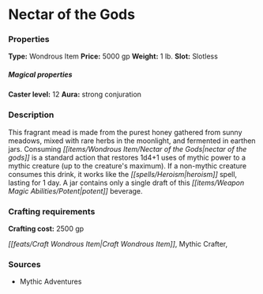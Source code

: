 ﻿---
Title: "Nectar of the Gods"
Type: "Wondrous Item"
Price: "5000 gp"
Weight: "1 lb."
Slot: "Slotless"
Caster level: "12"
Aura: "strong conjuration"
Description: |
  "This fragrant mead is made from the purest honey gathered from sunny meadows, mixed with rare herbs in the moonlight, and fermented in earthen jars. Consuming _nectar of the gods_ is a standard action that restores 1d4+1 uses of mythic power to a mythic creature (up to the creature's maximum). If a non-mythic creature consumes this drink, it works like the _heroism_ spell, lasting for 1 day. A jar contains only a single draft of this potent beverage."
Crafting cost: "2500 gp"
Sources: "['Mythic Adventures']"
---

# Nectar of the Gods

### Properties

**Type:** Wondrous Item **Price:** 5000 gp **Weight:** 1 lb. **Slot:** Slotless

##### Magical properties

**Caster level:** 12 **Aura:** strong conjuration

### Description

This fragrant mead is made from the purest honey gathered from sunny meadows, mixed with rare herbs in the moonlight, and fermented in earthen jars. Consuming _[[items/Wondrous Item/Nectar of the Gods|nectar of the gods]]_ is a standard action that restores 1d4+1 uses of mythic power to a mythic creature (up to the creature's maximum). If a non-mythic creature consumes this drink, it works like the _[[spells/Heroism|heroism]]_ spell, lasting for 1 day. A jar contains only a single draft of this _[[items/Weapon Magic Abilities/Potent|potent]]_ beverage.

### Crafting requirements

**Crafting cost:** 2500 gp

_[[feats/Craft Wondrous Item|Craft Wondrous Item]]_, Mythic Crafter,

### Sources

* Mythic Adventures